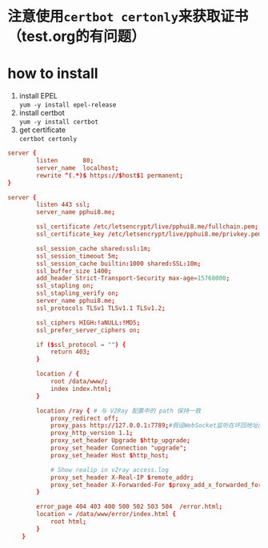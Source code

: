 # 注意使用```certbot certonly```来获取证书（test.org的有问题）

# how to install
1. install EPEL  
```yum -y install epel-release```
2. install certbot  
```yum -y install certbot```
3. get certificate  
```certbot certonly```  

```conf
server {
        listen       80;
        server_name  localhost;
        rewrite ^(.*)$ https://$host$1 permanent;    
}

server {
        listen 443 ssl;
        server_name pphui8.me;

        ssl_certificate /etc/letsencrypt/live/pphui8.me/fullchain.pem;
        ssl_certificate_key /etc/letsencrypt/live/pphui8.me/privkey.pem;

        ssl_session_cache shared:ssl:1m;
        ssl_session_timeout 5m;
        ssl_session_cache builtin:1000 shared:SSL:10m;
        ssl_buffer_size 1400;
        add_header Strict-Transport-Security max-age=15768000;
        ssl_stapling on;
        ssl_stapling_verify on;
        server_name pphui8.me;
        ssl_protocols TLSv1 TLSv1.1 TLSv1.2;

        ssl_ciphers HIGH:!aNULL:!MD5;
        ssl_prefer_server_ciphers on;

        if ($ssl_protocol = "") { 
            return 403;
        }

        location / {
            root /data/www/;
            index index.html;
        }

        location /ray { # 与 V2Ray 配置中的 path 保持一致
            proxy_redirect off;
            proxy_pass http://127.0.0.1:7789;#假设WebSocket监听在环回地址的10000端口上
            proxy_http_version 1.1;
            proxy_set_header Upgrade $http_upgrade;
            proxy_set_header Connection "upgrade";
            proxy_set_header Host $http_host;

            # Show realip in v2ray access.log
            proxy_set_header X-Real-IP $remote_addr;
            proxy_set_header X-Forwarded-For $proxy_add_x_forwarded_for;
        }

        error_page 404 403 400 500 502 503 504  /error.html;
        location = /data/www/error/index.html {
            root html;
        }
    }
```
